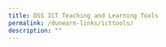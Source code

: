 ```yaml
---
title: DSS ICT Teaching and Learning Tools
permalink: /dunearn-links/icttools/
description: ""
---
```

